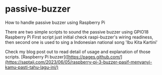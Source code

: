 # passive-buzzer
How to handle passive buzzer using Raspberry Pi

There are two simple scripts to sound the passive buzzer using GPIO18 Raspberry Pi
First script just initial check raspi-buzzer's wiring readiness, then second one is used to sing a Indonesian national song 'Ibu Kita Kartini'

Check my blog post out to read detail of usage and explanation of those scripts. [Raspberry Pi buzzer]([https://pages.github.com/](https://saptaji.com/2023/06/05/raspberry-pi-3-buzzer-pasif-menyanyi-kamu-pasti-tahu-lagu-ini/)
